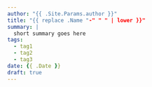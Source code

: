 ```yaml
---
author: "{{ .Site.Params.author }}"
title: "{{ replace .Name "-" " " | lower }}"
summary: |
  short summary goes here
tags:
  - tag1
  - tag2
  - tag3
date: {{ .Date }}
draft: true
---
```

